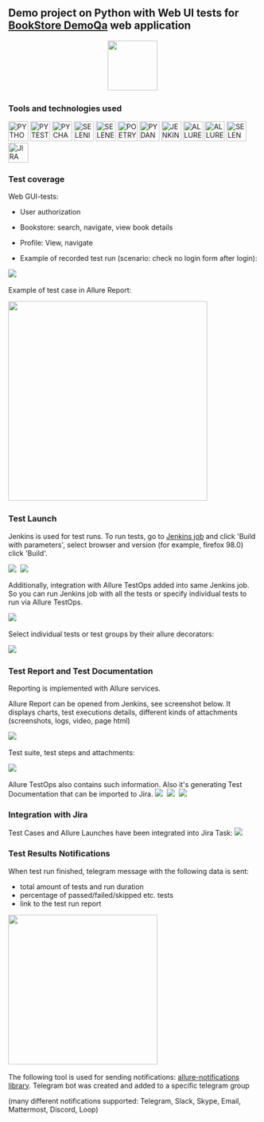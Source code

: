 ## Demo project on Python with Web UI tests for [BookStore DemoQa](https://demoqa.com/books) web application

<div align="center">
<img src="readme_images/logo.png" height="100"/>&nbsp;
</div>

### Tools and technologies used
<p>
<a href="https://www.python.org/"><img src="readme_images/technologies/python.png" width="40" height="40"  alt="PYTHON"/></a>
<a href="https://docs.pytest.org/en/"><img src="readme_images/technologies/pytest.png" width="40" height="40"  alt="PYTEST"/></a>
<a href="https://www.jetbrains.com/pycharm/"><img src="readme_images/technologies/pycharm.png" width="40" height="40"  alt="PYCHARM"/></a>
<a href="https://www.selenium.dev/"><img src="readme_images/technologies/selenium.png" width="40" height="40"  alt="SELENIUM"/></a>
<a href="https://github.com/yashaka/selene/"><img src="readme_images/technologies/selene.png" width="40" height="40"  alt="SELENE"/></a>
<a href="https://python-poetry.org/"><img src="readme_images/technologies/poetry.png" width="40" height="40"  alt="POETRY"/></a>
<a href="https://docs.pydantic.dev/latest/"><img src="readme_images/technologies/pydantic.png" width="40" height="40"  alt="PYDANTIC"/></a>
<a href="https://www.jenkins.io/"><img src="readme_images/technologies/jenkins.png" width="40" height="40"  alt="JENKINS"/></a>
<a href="https://allurereport.org/"><img src="readme_images/technologies/allure_report.png" width="40" height="40"  alt="ALLUREREPORT"/></a>
<a href="https://qameta.io/"><img src="readme_images/technologies/allure_testops.png" width="40" height="40"  alt="ALLURETESTOPS"/></a>
<a href="https://aerokube.com/selenoid/"><img src="readme_images/technologies/selenoid.png" width="40" height="40"  alt="SELENOID"/></a>
<a href="https://www.atlassian.com/software/jira"><img src="readme_images/technologies/jira.png" width="40" height="40"  alt="JIRA"/></a>
</p>

### Test coverage
Web GUI-tests:
* User authorization
* Bookstore: search, navigate, view book details
* Profile: View, navigate

* Example of recorded test run (scenario: check no login form after login):

<img src="readme_images/bookstore_web_test_video.gif"/>&nbsp;

Example of test case in Allure Report:

<img src="readme_images/bookstore_test.png" height="400"/>&nbsp;

### Test Launch
Jenkins is used for test runs. To run tests, go to [Jenkins job](https://jenkins.autotests.cloud/job/A06_alexanderv_demo_UI_Allure_TestOps/) and click 'Build with parameters', select browser and version (for example, firefox 98.0) click 'Build'.

<img src="readme_images/bookstore_jenkins_job.png"/>&nbsp;
<img src="readme_images/bookstore_jenkins_job2.png"/>&nbsp;

Additionally, integration with Allure TestOps added into same Jenkins job. So you can run Jenkins job with all the tests or specify individual tests to run via Allure TestOps.

<img src="readme_images/bookstore_alluretestops_job1.png"/>&nbsp;

Select individual tests or test groups by their allure decorators:

<img src="readme_images/bookstore_testops_launch_parameters.png"/>&nbsp;

### Test Report and Test Documentation

Reporting is implemented with Allure services.

Allure Report can be opened from Jenkins, see screenshot below. It displays charts, test executions details, different kinds of attachments (screenshots, logs, video, page html)

<img src="readme_images/bookstore_allure_1.png"/>&nbsp;

Test suite, test steps and attachments:

<img src="readme_images/bookstore_allure_2.png"/>&nbsp;

Allure TestOps also contains such information. Also it's generating Test Documentation that can be imported to Jira.
<img src="readme_images/bookstore_testops_dashboard.png"/>&nbsp;
<img src="readme_images/bookstore_testops_dashboard2.png"/>&nbsp;
<img src="readme_images/bookstore_testops_tc.png"/>&nbsp;

### Integration with Jira

Test Cases and Allure Launches have been integrated into Jira Task:
<img src="readme_images/bookstore_jira.png"/>&nbsp;

### Test Results Notifications
When test run finished, telegram message with the following data is sent:

* total amount of tests and run duration
* percentage of passed/failed/skipped etc. tests
* link to the test run report

<img src="readme_images/bookstore_telegram.png" height="300"/>&nbsp;

The following tool is used for sending notifications: [allure-notifications library](https://github.com/qa-guru/allure-notifications). Telegram bot was created and added to a specific telegram group

(many different notifications supported: Telegram, Slack, Skype, Email, Mattermost, Discord, Loop)
